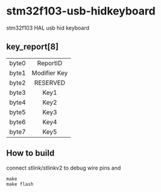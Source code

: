 # stm32f103-usb-hidkeyboard
stm32f103 HAL usb hid keyboard

## key_report[8]

|        |              |
| :----: | :----------: |
| byte0  | ReportID |
| byte1  | Modifier Key |
| byte2  | RESERVED |
| byte3  | Key1 |
| byte4  | Key2 |
| byte5  | Key3 |
| byte6  | Key4 |
| byte7  | Key5 |



## How to build
connect stlink/stlinkv2 to debug wire pins and
```
make
make flash
```
